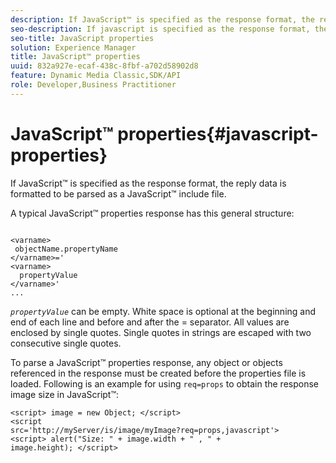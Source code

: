 ```yaml
---
description: If JavaScript™ is specified as the response format, the reply data is formatted to be parsed as a JavaScript™ include file.
seo-description: If javascript is specified as the response format, the reply data is formatted to be parsed as a JavaScript include file.
seo-title: JavaScript properties
solution: Experience Manager
title: JavaScript™ properties
uuid: 832a927e-ecaf-438c-8fbf-a702d58902d8
feature: Dynamic Media Classic,SDK/API
role: Developer,Business Practitioner
---
```


# JavaScript™ properties{#javascript-properties}

If JavaScript™ is specified as the response format, the reply data is formatted to be parsed as a JavaScript™ include file.

A typical JavaScript™ properties response has this general structure:

```
           
<varname> 
 objectName.propertyName 
</varname>=' 
<varname>
  propertyValue 
</varname>' 
...
```

*`propertyValue`* can be empty. White space is optional at the beginning and end of each line and before and after the = separator. All values are enclosed by single quotes. Single quotes in strings are escaped with two consecutive single quotes.

To parse a JavaScript™ properties response, any object or objects referenced in the response must be created before the properties file is loaded. Following is an example for using `req=props` to obtain the response image size in JavaScript™:

```
<script> image = new Object; </script> 
<script 
src='http://myServer/is/image/myImage?req=props,javascript'> 
<script> alert("Size: " + image.width + " , " + 
image.height); </script>
```

